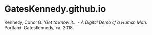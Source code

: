# GatesKennedy.github.io
Kennedy, Conor G. <i>'Get to know it... - A Digital Demo of a Human Man</i>. Portland: GatesKennedy, ca. 2018.
